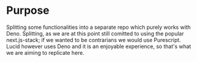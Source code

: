 # Purpose

Splitting some functionalities into a separate repo which purely works with Deno. Splitting, as we are at this point still comitted to using the popular next.js-stack; if we wanted to be contrarians we would use Purescript. Lucid however uses Deno and it is an enjoyable experience, so that's what we are aiming to replicate here.